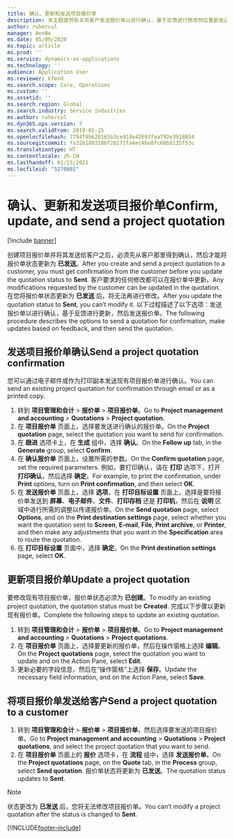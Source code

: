 ```yaml
---
title: 确认、更新和发送项目报价单
description: 本主题提供有关向客户发送报价单以进行确认、基于反馈进行修改然后重新发送报价单的信息。
author: ruhercul
manager: AnnBe
ms.date: 05/09/2020
ms.topic: article
ms.prod: ''
ms.service: dynamics-ax-applications
ms.technology: ''
audience: Application User
ms.reviewer: kfend
ms.search.scope: Core, Operations
ms.custom: ''
ms.assetid: ''
ms.search.region: Global
ms.search.industry: Service industries
ms.author: ruhercul
ms.dyn365.ops.version: 7
ms.search.validFrom: 2019-01-15
ms.openlocfilehash: 7794f9b620165b3ce914e42693faa792e3918854
ms.sourcegitcommit: fa32b1893286f20271fa4ec4be8fc68bd135f53c
ms.translationtype: HT
ms.contentlocale: zh-CN
ms.lasthandoff: 02/15/2021
ms.locfileid: "5270802"
---
```

# <a name="confirm-update-and-send-a-project-quotation"></a><span data-ttu-id="cbe5d-103">确认、更新和发送项目报价单</span><span class="sxs-lookup"><span data-stu-id="cbe5d-103">Confirm, update, and send a project quotation</span></span>

[!include [banner](../includes/banner.md)]

<span data-ttu-id="cbe5d-104">创建项目报价单并将其发送给客户之后，必须先从客户那里得到确认，然后才能将报价单状态更新为 **已发送**。</span><span class="sxs-lookup"><span data-stu-id="cbe5d-104">After you create and send a project quotation to a customer, you must get confirmation from the customer before you update the quotation status to **Sent**.</span></span> <span data-ttu-id="cbe5d-105">客户要求的任何修改都可以在报价单中更新。</span><span class="sxs-lookup"><span data-stu-id="cbe5d-105">Any modifications requested by the customer can be updated in the quotation.</span></span> <span data-ttu-id="cbe5d-106">在您将报价单状态更新为 **已发送** 后，将无法再进行修改。</span><span class="sxs-lookup"><span data-stu-id="cbe5d-106">After you update the quotation status to **Sent**, you can’t modify it.</span></span> <span data-ttu-id="cbe5d-107">以下过程描述了以下选项：发送报价单以进行确认，基于反馈进行更新，然后发送报价单。</span><span class="sxs-lookup"><span data-stu-id="cbe5d-107">The following procedure describes the options to send a quotation for confirmation, make updates based on feedback, and then send the quotation.</span></span>

## <a name="send-a-project-quotation-confirmation"></a><span data-ttu-id="cbe5d-108">发送项目报价单确认</span><span class="sxs-lookup"><span data-stu-id="cbe5d-108">Send a project quotation confirmation</span></span>  

<span data-ttu-id="cbe5d-109">您可以通过电子邮件或作为打印副本发送现有项目报价单进行确认。</span><span class="sxs-lookup"><span data-stu-id="cbe5d-109">You can send an existing project quotation for confirmation through email or as a printed copy.</span></span> 

1. <span data-ttu-id="cbe5d-110">转到 **项目管理和会计** > **报价单** > **项目报价单**。</span><span class="sxs-lookup"><span data-stu-id="cbe5d-110">Go to **Project management and accounting** > **Quotations** > **Project quotation.**</span></span> 
2. <span data-ttu-id="cbe5d-111">在 **项目报价单** 页面上，选择要发送进行确认的报价单。</span><span class="sxs-lookup"><span data-stu-id="cbe5d-111">On the **Project quotation** page, select the quotation you want to send for confirmation.</span></span> 
3. <span data-ttu-id="cbe5d-112">在 **跟进** 选项卡上，在 **生成** 组中，选择 **确认**。</span><span class="sxs-lookup"><span data-stu-id="cbe5d-112">On the **Follow up** tab, in the **Generate** group, select **Confirm**.</span></span> 
4. <span data-ttu-id="cbe5d-113">在 **确认报价单** 页面上，设置所需的参数。</span><span class="sxs-lookup"><span data-stu-id="cbe5d-113">On the **Confirm quotation** page, set the required parameters.</span></span> <span data-ttu-id="cbe5d-114">例如，要打印确认，请在 **打印** 选项下，打开 **打印确认**，然后选择 **确定**。</span><span class="sxs-lookup"><span data-stu-id="cbe5d-114">For example, to print the confirmation, under **Print** options, turn on **Print confirmation**, and then select **OK**.</span></span>
5. <span data-ttu-id="cbe5d-115">在 **发送报价单** 页面上，选择 **选项**，在 **打印目标设置** 页面上，选择是要将报价单发送到 **屏幕**、**电子邮件**、**文件**、**打印存档** 还是 **打印机**，然后在 **说明** 区域中进行所需的调整以传递报价单。</span><span class="sxs-lookup"><span data-stu-id="cbe5d-115">On the **Send quotation** page, select **Options**, and on the **Print destination settings** page, select whether you want the quotation sent to **Screen**, **E-mail**, **File**, **Print archive**, or **Printer**, and then make any adjustments that you want in the **Specification** area to route the quotation.</span></span>
6. <span data-ttu-id="cbe5d-116">在 **打印目标设置** 页面中，选择 **确定**。</span><span class="sxs-lookup"><span data-stu-id="cbe5d-116">On the **Print destination settings** page, select **OK**.</span></span>  

## <a name="update-a-project-quotation"></a><span data-ttu-id="cbe5d-117">更新项目报价单</span><span class="sxs-lookup"><span data-stu-id="cbe5d-117">Update a project quotation</span></span>

<span data-ttu-id="cbe5d-118">要修改现有项目报价单，报价单状态必须为 **已创建**。</span><span class="sxs-lookup"><span data-stu-id="cbe5d-118">To modify an existing project quotation, the quotation status must be **Created**.</span></span> <span data-ttu-id="cbe5d-119">完成以下步骤以更新现有报价单。</span><span class="sxs-lookup"><span data-stu-id="cbe5d-119">Complete the following steps to update an existing quotation.</span></span> 

1. <span data-ttu-id="cbe5d-120">转到 **项目管理和会计** > **报价单** > **项目报价单**。</span><span class="sxs-lookup"><span data-stu-id="cbe5d-120">Go to **Project management and accounting** > **Quotations** > **Project quotations**.</span></span>
2. <span data-ttu-id="cbe5d-121">在 **项目报价单** 页面上，选择要更新的报价单，然后在操作窗格上选择 **编辑**。</span><span class="sxs-lookup"><span data-stu-id="cbe5d-121">On the **Project quotations** page, select the quotation you want to update and on the Action Pane, select **Edit**.</span></span>
3. <span data-ttu-id="cbe5d-122">更新必要的字段信息，然后在“操作窗格”上选择 **保存**。</span><span class="sxs-lookup"><span data-stu-id="cbe5d-122">Update the necessary field information, and on the Action Pane, select **Save**.</span></span>  

## <a name="send-a-project-quotation-to-a-customer"></a><span data-ttu-id="cbe5d-123">将项目报价单发送给客户</span><span class="sxs-lookup"><span data-stu-id="cbe5d-123">Send a project quotation to a customer</span></span> 

1. <span data-ttu-id="cbe5d-124">转到 **项目管理和会计** > **报价单** > **项目报价单**，然后选择要发送的项目报价单。</span><span class="sxs-lookup"><span data-stu-id="cbe5d-124">Go to **Project management and accounting** > **Quotations** > **Project quotations**, and select the project quotation that you want to send.</span></span>
2. <span data-ttu-id="cbe5d-125">在 **项目报价单** 页面上的 **报价** 选项卡，在 **流程** 组中，选择 **发送报价单**。</span><span class="sxs-lookup"><span data-stu-id="cbe5d-125">On the **Project quotations** page, on the **Quote** tab, in the **Process** group, select **Send quotation**.</span></span> <span data-ttu-id="cbe5d-126">报价单状态将更新为 **已发送**。</span><span class="sxs-lookup"><span data-stu-id="cbe5d-126">The quotation status updates to **Sent**.</span></span>

> [!NOTE]
> <span data-ttu-id="cbe5d-127">状态更改为 **已发送** 后，您将无法修改项目报价单。</span><span class="sxs-lookup"><span data-stu-id="cbe5d-127">You can’t modify a project quotation after the status is changed to **Sent**.</span></span>


[!INCLUDE[footer-include](../includes/footer-banner.md)]